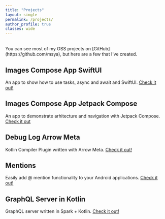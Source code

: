 ```yaml
---
title: "Projects"
layout: single
permalink: /projects/
author_profile: true
classes: wide
---
```


<br/>
You can see most of my OSS projects on [GitHub](https://github.com/msya), but here are a few that I’ve created.

## Images Compose App SwiftUI

An app to show how to use tasks, async and await and SwiftUI. [Check it out!](https://github.com/msya/ImagesSwiftUIApp)

## Images Compose App Jetpack Compose

An app to demonstrate arhitecture and navigation with Jetpack Compose. [Check it out](https://github.com/msya/ImagesComposeApp)

## Debug Log Arrow Meta 

Kotlin Compiler Plugin written with Arrow Meta. [Check it out!](https://github.com/msya/debuglog-arrow-meta)

## Mentions

Easily add @ mention functionality to your Android applications. [Check it out!](https://github.com/percolate/mentions)

## GraphQL Server in Kotlin

GraphQL server written in Spark + Kotlin. [Check it out!](https://github.com/msya/graphql-starwars-kotlin)



